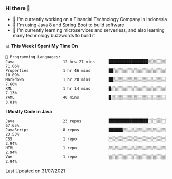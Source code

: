 ### Hi there 👋

<!--
**mazzama/mazzama** is a ✨ _special_ ✨ repository because its `README.md` (this file) appears on your GitHub profile.

Here are some ideas to get you started:

- 🔭 I’m currently working on ...
- 🌱 I’m currently learning ...
- 👯 I’m looking to collaborate on ...
- 🤔 I’m looking for help with ...
- 💬 Ask me about ...
- 📫 How to reach me: ...
- 😄 Pronouns: ...
- ⚡ Fun fact: ...
-->

- 🔭 I’m currently working on a Financial Technology Company in Indonesia
- :gun: I'm using Java 8 and Spring Boot to build software
- 🌱 I’m currently learning microservices and serverless, and also learning many technology buzzwords to build it

<!--START_SECTION:waka-->
📊 **This Week I Spent My Time On** 

```text
💬 Programming Languages: 
Java                     12 hrs 27 mins      █████████████████░░░░░░░░   71.06% 
Properties               1 hr 46 mins        ██░░░░░░░░░░░░░░░░░░░░░░░   10.09% 
Markdown                 1 hr 20 mins        ██░░░░░░░░░░░░░░░░░░░░░░░   7.66% 
XML                      1 hr 14 mins        █░░░░░░░░░░░░░░░░░░░░░░░░   7.13% 
YAML                     40 mins             █░░░░░░░░░░░░░░░░░░░░░░░░   3.81%

```

**I Mostly Code in Java** 

```text
Java                     23 repos            █████████████████░░░░░░░░   67.65% 
JavaScript               8 repos             ██████░░░░░░░░░░░░░░░░░░░   23.53% 
CSS                      1 repo              ░░░░░░░░░░░░░░░░░░░░░░░░░   2.94% 
HTML                     1 repo              ░░░░░░░░░░░░░░░░░░░░░░░░░   2.94% 
Vue                      1 repo              ░░░░░░░░░░░░░░░░░░░░░░░░░   2.94%

```



 Last Updated on 31/07/2021
<!--END_SECTION:waka-->